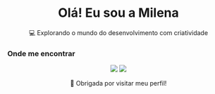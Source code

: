 <h1 align="center"> Olá! Eu sou a Milena</h1>

<p align="center">💻 Explorando o mundo do desenvolvimento com criatividade</p>

### Onde me encontrar

<p align="center">
  <a href="https://github.com/Milenafelisbelo" target="_blank"><img src="https://img.shields.io/badge/GitHub-100000?style=for-the-badge&logo=github&logoColor=white"/></a>
  <a href="https://instagram.com/_milena_felisbelo" target="_blank"><img src="https://img.shields.io/badge/Instagram-E4405F?style=for-the-badge&logo=instagram&logoColor=white"/></a>
</p>

<p align="center">
  🌟 Obrigada por visitar meu perfil!
</p>
